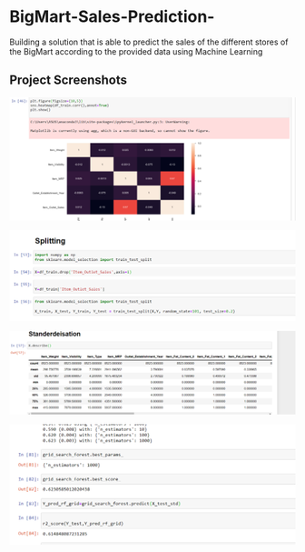 # BigMart-Sales-Prediction-
Building a solution that is able to predict the sales of the different stores of the BigMart according to the provided data using Machine Learning

## Project Screenshots

![ml2.png](images/ml2.png)

![ml3.png](images/ml3.png)

![ml4.png](images/ml4.png)

![ml5.png](images/ml5.png)
